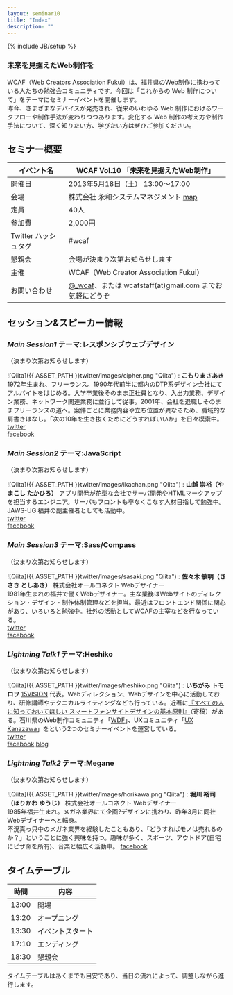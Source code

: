 ```yaml
---
layout: seminar10
title: "Index"
description: ""
---
```

{% include JB/setup %}

### 未来を見据えたWeb制作を

WCAF（Web Creators Association Fukui）は、福井県のWeb制作に携わっている人たちの勉強会コミュニティです。今回は「これからの Web 制作について」をテーマにセミナーイベントを開催します。  
昨今、さまざまなデバイスが発売され、従来のいわゆる Web 制作におけるワークフローや制作手法が変わりつつあります。変化する Web 制作の考え方や制作手法について、深く知りたい方、学びたい方はぜひご参加ください。

## セミナー概要

イベント名    |   WCAF Vol.10 「未来を見据えたWeb制作」
--------|------
開催日    |   2013年5月18日（土） 13:00〜17:00
会場    |   株式会社 永和システムマネジメント [map](https://maps.google.co.jp/maps?q=+%E7%A6%8F%E4%BA%95%E5%B8%82%E5%95%8F%E5%B1%8B%E7%94%BA3-111&hl=ja&ie=UTF8&ll=36.059299,136.250038&spn=0.01804,0.031285&sll=34.728949,138.455511&sspn=37.195449,64.072266&hnear=%E7%A6%8F%E4%BA%95%E7%9C%8C%E7%A6%8F%E4%BA%95%E5%B8%82%E5%95%8F%E5%B1%8B%E7%94%BA%EF%BC%93%E4%B8%81%E7%9B%AE%EF%BC%91%EF%BC%91%EF%BC%91&t=m&z=15&iwloc=r0&brcurrent=3,0x5ff8beaf3b742b4f:0xa41b1476580dbbbd,0)
定員    |   40人
参加費    |   2,000円
Twitter ハッシュタグ    |   #wcaf
懇親会    |   会場が決まり次第お知らせします
主催    |   WCAF（Web Creator Association Fukui）
お問い合わせ    |   [@_wcaf](https://twitter.com/_wcaf)、または wcafstaff(at)gmail.com までお気軽にどうぞ

## セッション&amp;スピーカー情報

### _Main Session1_ テーマ:レスポンシブウェブデザイン

（決まり次第お知らせします）

![Qiita]({{ ASSET_PATH }}twitter/images/cipher.png "Qiita")
: **こもりまさあき**  1972年生まれ、フリーランス。1990年代前半に都内のDTP系デザイン会社にてアルバイトをはじめる。大学卒業後そのまま正社員となり、入出力業務、デザイン業務、ネットワーク関連業務に並行して従事。2001年、会社を退職しそのままフリーランスの道へ。案件ごとに業務内容や立ち位置が異なるため、職域的な肩書きはなし。「次の10年を生き抜くためにどうすればいいか」を日々模索中。  
<a href="https://twitter.com/cipher" target="_blank" class="tw">twitter</a>  
<a href="https://www.facebook.com/gaspanik" target="_blank" class="fb">facebook</a>   

### _Main Session2_ テーマ:JavaScript

（決まり次第お知らせします）

![Qiita]({{ ASSET_PATH }}twitter/images/ikachan.png "Qiita")
: **山越 崇裕（やまこし たかひろ）**  アプリ開発が花型な会社でサーバ開発やHTMLマークアップを担当するエンジニア。サーバもフロントも卒なくこなす人材目指して勉強中。JAWS-UG 福井の副主催者としても活動中。    
<a href="https://twitter.com/mirutover" target="_blank" class="tw">twitter</a>  
<a href="https://www.facebook.com/takahiro.yamakoshi" target="_blank" class="fb">facebook</a>  

### _Main Session3_ テーマ:Sass/Compass

（決まり次第お知らせします）

![Qiita]({{ ASSET_PATH }}twitter/images/sasaki.png "Qiita")
: **佐々木 敏明（ささき としあき）**  株式会社オールコネクト Webデザイナー  
1981年生まれの福井で働くWebデザイナー。主な業務はWebサイトのディレクション・デザイン・制作体制管理などを担当。最近はフロントエンド関係に関心があり、いろいろと勉強中。社外の活動としてWCAFの主宰などを行なっている。  
<a href="https://twitter.com/shirokuro331" target="_blank" class="tw">twitter</a>  
<a href="https://twitter.com/shirokuro331" target="_blank" class="fb">facebook</a>

### _Lightning Talk1_ テーマ:Heshiko

（決まり次第お知らせします）

![Qiita]({{ ASSET_PATH }}twitter/images/heshiko.png "Qiita")
: **いちがみ トモロヲ**  [15VISION](http://15vision.jp/) 代表。Webディレクション、Webデザインを中心に活動しており、研修講師やテクニカルライティングなども行っている。近著に[『すべての人に知っておいてほしい スマートフォンサイトデザインの基本原則』](http://www.amazon.co.jp/dp/4844362844/)（寄稿）がある。石川県のWeb制作コミュニティ「[WDF](http://wdf.jp/)」、UXコミュニティ「[UX Kanazawa](http://uxkanazawa.15vision.jp/)」をという2つのセミナーイベントを運営している。  
<a href="https://twitter.com/ichigami" target="_blank" class="tw">twitter</a>  
<a href="https://www.facebook.com/tomooichigami" target="_blank" class="fb">facebook</a>
<a href="http://15vision.jp/mobile/note/" target="_blank" class="blog">blog</a>

### _Lightning Talk2_ テーマ:Megane

（決まり次第お知らせします）

![Qiita]({{ ASSET_PATH }}twitter/images/horikawa.png "Qiita")
: **堀川 裕司（ほりかわ ゆうじ）**  株式会社オールコネクト Webデザイナー  
1985年福井生まれ。メガネ業界にて企画?デザインに携わり、昨年3月に同社Webデザイナーへと転身。  
不況真っ只中のメガネ業界を経験したこともあり、「どうすればモノは売れるのか？」ということに強く興味を持つ。趣味が多く、スポーツ、アウトドア(自宅にピザ窯を所有)、音楽と幅広く活動中。 
<a href="https://www.facebook.com/yuji.horikawa.5" target="_blank" class="fb">facebook</a>


## タイムテーブル


時間    |   内容
--------|------
13:00    |   開場
13:20    |   オープニング
13:30    |   イベントスタート
17:10    |   エンディング
18:30    |   懇親会

タイムテーブルはあくまでも目安であり、当日の流れによって、調整しながら進行します。